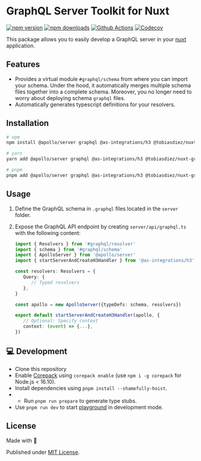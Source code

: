 # GraphQL Server Toolkit for Nuxt

[![npm version][npm-version-src]][npm-version-href]
[![npm downloads][npm-downloads-src]][npm-downloads-href]
[![Github Actions][github-actions-src]][github-actions-href]
[![Codecov][codecov-src]][codecov-href]

This package allows you to easily develop a GraphQL server in your [nuxt](v3.nuxtjs.org) application.

## Features

- Provides a virtual module `#graphql/schema` from where you can import your schema. Under the hood, it automatically merges multiple schema files together into a complete schema. Moreover, you no longer need to worry about deploying schema `graphql` files.
- Automatically generates typescript definitions for your resolvers.

## Installation

```sh
# npm
npm install @apollo/server graphql @as-integrations/h3 @tobiasdiez/nuxt-graphql-server

# yarn
yarn add @apollo/server graphql @as-integrations/h3 @tobiasdiez/nuxt-graphql-server

# pnpm
pnpm add @apollo/server graphql @as-integrations/h3 @tobiasdiez/nuxt-graphql-server
```

## Usage

1. Define the GraphQL schema in `.graphql` files located in the `server` folder.
2. Expose the GraphQL API endpoint by creating `server/api/graphql.ts` with the following content:

   ```ts
   import { Resolvers } from '#graphql/resolver'
   import { schema } from '#graphql/schema'
   import { ApolloServer } from '@apollo/server'
   import { startServerAndCreateH3Handler } from '@as-integrations/h3'

   const resolvers: Resolvers = {
      Query: {
         // Typed resolvers
      },
   }

   const apollo = new ApolloServer({typeDefs: schema, resolvers})

   export default startServerAndCreateH3Handler(apollo, {
      // Optional: Specify context
      context: (event) => {...},
   })
   ```

## 💻 Development

- Clone this repository
- Enable [Corepack](https://github.com/nodejs/corepack) using `corepack enable` (use `npm i -g corepack` for Node.js < 16.10).
- Install dependencies using `pnpm install --shamefully-hoist`.
- - Run `pnpm run prepare` to generate type stubs.
- Use `pnpm run dev` to start [playground](./playground) in development mode.

## License

Made with 💛

Published under [MIT License](./LICENSE).

<!-- Badges -->

[npm-version-src]: https://img.shields.io/npm/v/@as-integrations/h3?style=flat-square
[npm-version-href]: https://npmjs.com/package/@as-integrations/h3
[npm-downloads-src]: https://img.shields.io/npm/dm/@as-integrations/h3?style=flat-square
[npm-downloads-href]: https://npmjs.com/package/@as-integrations/h3
[github-actions-src]: https://img.shields.io/github/workflow/status/apollo-server-integrations/apollo-server-integration-h3/ci/main?style=flat-square
[github-actions-href]: https://github.com/apollo-server-integrations/apollo-server-integration-h3/actions?query=workflow%3Aci
[codecov-src]: https://img.shields.io/codecov/c/gh/apollo-server-integrations/apollo-server-integration-h3/main?style=flat-square
[codecov-href]: https://codecov.io/gh/apollo-server-integrations/apollo-server-integration-h3
